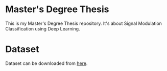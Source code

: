 # Master's Degree Thesis

This is my Master's Degree Thesis repository. It's about Signal Modulation Classification using Deep Learning.

# Dataset

Dataset can be downloaded from [here](https://www.deepsig.ai/datasets).